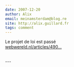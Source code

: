 ```yaml
---
date: 2007-12-20
author: Alix
email: meinamsterdam@blog.re
site: http://alix.guillard.fr
tags: comment
---
```


<p>Le projet de loi est passé<br />
<a href="http://webwereld.nl/articles/49037/kamer-bejubelt-actieplan-open-standaarden.html" title="http://webwereld.nl/articles/49037/kamer-bejubelt-actieplan-open-standaarden.html" rel="nofollow">webwereld.nl/articles/490...</a><br />
<br />
</p>
---
